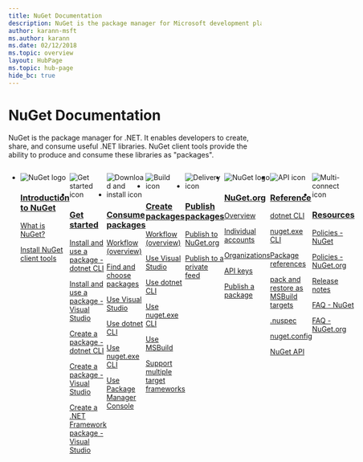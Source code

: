 ```yaml
---
title: NuGet Documentation
description: NuGet is the package manager for Microsoft development platforms including .NET. The NuGet client tools provide the ability to create and consume packages.
author: karann-msft
ms.author: karann
ms.date: 02/12/2018
ms.topic: overview
layout: HubPage 
ms.topic: hub-page
hide_bc: true
---
```


<div id="main" class="v2">
    <div class="container">
        <h1>NuGet Documentation</h1>
        <p>NuGet is the package manager for .NET. It enables developers to create, share, and consume useful .NET libraries. NuGet client tools provide the ability to produce and consume these libraries as "packages".</p> 

<ul id="index1" class="cardsF panelContent singlePanelContent cols cols4" style="float: left; display: flex!important;">
    <li>
        <div class="cardSize">
            <div class="cardPadding">
                <div class="card">
                    <div class="cardImageOuter">
                        <div class="cardImage">
                            <img src="https://docs.microsoft.com/media/logos/logo_nuget.svg" alt="NuGet logo" />
                        </div>
                    </div>
                    <div class="cardText">
                        <h3><a href="what-is-nuget.md">Introduction to NuGet</a></h3>
                        <p>
                            <a href="what-is-nuget.md">What is NuGet?</a>
                        </p>
                        <p>
                            <a href="install-nuget-client-tools.md">Install NuGet client tools</a>
                        </p>
                    </div>
                </div>
            </div>
        </div>
    </li>
    <li>
        <div class="cardSize">
            <div class="cardPadding">
                <div class="card">
                    <div class="cardImageOuter">
                        <div class="cardImage">
                            <img src="https://docs.microsoft.com/media/common/i_get-started.svg" alt="Get started icon" />
                        </div>
                    </div>
                    <div class="cardText">
                        <h3><a href="install-nuget-client-tools.md">Get started</a></h3>
                        <p>
                            <a href="quickstart/install-and-use-a-package-using-the-dotnet-cli.md">Install and use a package - dotnet CLI</a>
                        </p>
                        <p>
                            <a href="quickstart/install-and-use-a-package-in-visual-studio.md">Install and use a package - Visual Studio</a>
                        </p>
                        <p>
                            <a href="quickstart/create-and-publish-a-package-using-the-dotnet-cli.md">Create a package - dotnet CLI</a>
                        </p>
                        <p>
                            <a href="quickstart/create-and-publish-a-package-using-visual-studio.md">Create a package - Visual Studio</a>
                        </p>
                        <p>
                            <a href="quickstart/create-and-publish-a-package-using-visual-studio-net-framework.md">Create a .NET Framework package - Visual Studio</a>
                        </p>
                    </div>
                </div>
            </div>
        </div>
    </li>
    <li>
        <div class="cardSize">
            <div class="cardPadding">
                <div class="card">
                    <div class="cardImageOuter">
                        <div class="cardImage">
                            <img src="https://docs.microsoft.com//media/common/i_download-install.svg" alt="Download and install icon" />
                        </div>
                    </div>
                    <div class="cardText">
                        <h3><a href="consume-packages/overview-and-workflow.md">Consume packages</a></h3>
                        <p>
                            <a href="consume-packages/overview-and-workflow.md">Workflow (overview)</a>
                        </p>
                        <p>
                            <a href="consume-packages/finding-and-choosing-packages.md">Find and choose packages</a>
                        </p>
                        <p>
                            <a href="consume-packages/install-use-packages-visual-studio.md">Use Visual Studio</a>
                        </p>
                        <p>
                            <a href="consume-packages/install-use-packages-dotnet-cli.md">Use dotnet CLI</a>
                        </p>
                        <p>
                            <a href="consume-packages/install-use-packages-nuget-cli.md">Use nuget.exe CLI</a>
                        </p>
                        <p>
                            <a href="consume-packages/install-use-packages-powershell.md">Use Package Manager Console</a>
                        </p>
                    </div>
                </div>
            </div>
        </div>
    </li>
    <li>
        <div class="cardSize">
            <div class="cardPadding">
                <div class="card">
                    <div class="cardImageOuter">
                        <div class="cardImage">
                            <img src="https://docs.microsoft.com/media/common/i_build.svg" alt="Build icon" />
                        </div>
                    </div>
                    <div class="cardText">
                        <h3><a href="create-packages/overview-and-workflow.md">Create packages</a></h3>
                        <p>
                            <a href="create-packages/overview-and-workflow.md">Workflow (overview)</a>
                        </p>
                        <p>
                            <a href="quickstart/create-and-publish-a-package-using-visual-studio.md">Use Visual Studio</a>
                        </p>
                        <p>
                            <a href="create-packages/creating-a-package-dotnet-cli.md">Use dotnet CLI</a>
                        </p>
                        <p>
                            <a href="create-packages/creating-a-package.md">Use nuget.exe CLI</a>
                        </p>
                        <p>
                            <a href="create-packages/creating-a-package.md">Use MSBuild</a>
                        </p>
                        <p>
                            <a href="create-packages/multiple-target-frameworks-project-file.md">Support multiple target frameworks</a>
                        </p>
                    </div>
                </div>
            </div>
        </div>
    </li>
        <li>
        <div class="cardSize">
            <div class="cardPadding">
                <div class="card">
                    <div class="cardImageOuter">
                        <div class="cardImage">
                            <img src="https://docs.microsoft.com/media/common/i_delivery.svg" alt="Delivery icon" />
                        </div>
                    </div>
                    <div class="cardText">
                        <h3><a href="nuget-org/publish-a-package.md">Publish packages</a></h3>
                        <p>
                            <a href="nuget-org/publish-a-package.md">Publish to NuGet.org</a>
                        </p>
                        <p>
                            <a href="hosting-packages/overview.md">Publish to a private feed</a>
                        </p>
                    </div>
                </div>
            </div>
        </div>
    </li>
    <li>
        <div class="cardSize">
            <div class="cardPadding">
                <div class="card">
                    <div class="cardImageOuter">
                        <div class="cardImage">
                            <img src="https://docs.microsoft.com/media/logos/logo_nuget.svg" alt="NuGet logo" />
                        </div>
                    </div>
                    <div class="cardText">
                        <h3><a href="nuget-org/overview-nuget-org.md">NuGet.org</a></h3>
                        <p>
                            <a href="nuget-org/overview-nuget-org.md">Overview</a>
                        </p>
                        <p>
                            <a href="nuget-org/individual-accounts.md">Individual accounts</a>
                        </p>
                        <p>
                            <a href="nuget-org/organizations-on-nuget-org.md">Organizations</a>
                        </p>
                        <p>
                            <a href="nuget-org/scoped-api-keys.md">API keys</a>
                        </p>
                        <p>
                            <a href="nuget-org/publish-a-package.md">Publish a package</a>
                        </p>
                    </div>
                </div>
            </div>
        </div>
    </li>
        <li>
        <div class="cardSize">
            <div class="cardPadding">
                <div class="card">
                    <div class="cardImageOuter">
                        <div class="cardImage">
                            <img src="https://docs.microsoft.com/media/common/i_reference.svg" alt="API icon" />
                        </div>
                    </div>
                    <div class="cardText">
                        <h3><a href="reference/nuspec.md">Reference</a></h3>
                        <p>
                            <a href="reference/dotnet-commands.md">dotnet CLI</a>
                        </p>
                        <p>
                            <a href="reference/nuget-exe-cli-reference.md">nuget.exe CLI</a>
                        <p>
                            <a href="consume-packages/package-references-in-project-files.md">Package references</a>
                        </p>
                        <p>
                            <a href="reference/msbuild-targets.md">pack and restore as MSBuild targets</a>
                        </p>
                        <p>
                            <a href="reference/nuspec.md">.nuspec</a>
                        </p>
                        <p>
                            <a href="reference/nuget-config-file.md">nuget.config</a>
                        </p>
                        <p>
                            <a href="api/overview.md">NuGet API</a>
                        </p>
                    </div>
                </div>
            </div>
        </div>
    </li>
    <li>
        <div class="cardSize">
            <div class="cardPadding">
                <div class="card">
                    <div class="cardImageOuter">
                        <div class="cardImage">
                            <img src="https://docs.microsoft.com//media/common/i_multi-connect.svg" alt="Multi-connect icon" />
                        </div>
                    </div>
                    <div class="cardText">
                        <h3><a href="policies/governance.md">Resources</a></h3>
                        <p>
                            <a href="policies/governance.md">Policies - NuGet</a>
                        </p>
                        <p>
                            <a href="nuget-org/policies/data-requests.md">Policies - NuGet.org</a>
                        </p>
                        <p>
                            <a href="release-notes/known-issues.md">Release notes</a>
                        </p>
                        <p>
                            <a href="faqs/nuget-faq.md">FAQ - NuGet</a>
                        </p>
                        <p>
                            <a href="nuget-org/nuget-org-faq.md">FAQ - NuGet.org</a>
                        </p>
                    </div>
                </div>
            </div>
        </div>
    </li>
</ul>
    </div>
</div>
